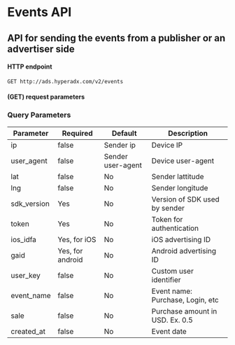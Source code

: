 # Events API
## API for sending the events from a publisher or an advertiser side
#### HTTP endpoint

`GET http://ads.hyperadx.com/v2/events`

#### (GET) request parameters 

### Query Parameters

Parameter | Required | Default | Description
--------- | ------- | ------- | -----------
ip | false | Sender ip | Device IP
user_agent | false | Sender user-agent | Device user-agent
lat | false | No | Sender lattitude
lng | false | No | Sender longitude
sdk_version | Yes | No | Version of SDK used by sender
token | Yes | No | Token for authentication
ios_idfa | Yes, for iOS| No | iOS advertising ID
gaid | Yes, for android | No | Android advertising ID
user_key | false | No | Custom user identifier
event_name | false | No | Event name: Purchase, Login, etc
sale | false | No | Purchase amount in USD. Ex. 0.5
created_at | false | No | Event date

